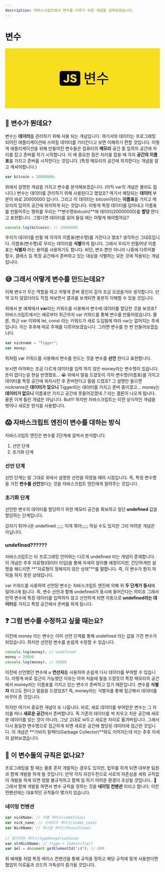 ```yaml
---
description: 자바스크립트에서 변수를 다루기 위한 개념을 살펴보겠습니다.
---
```


# 변수

![](../.gitbook/assets/variable.png)

## 🤔 변수가 뭔데요? <a id="undefined"></a>

변수는 **데이터**를 관리하기 위해 사용 되는 개념입니다. 여기서의 데이터는 프로그래밍 되어진 애플리케이션에 쓰여질 데이터를 가리킨다고 보면 이해하기 편할 것입니다. 이렇게 애플리케이션을 위해 만들어진 변수들은 컴퓨터의 **메모리** 공간 중 임의의 공간에 자리를 잡고 존버를 하기 시작합니다. 이 때 중요한 점은 자리를 잡을 때 각자 **공간의 이름표**를 가지고 존버를 시작한다는 것입니다. \(특정 메모리의 공간에 위치한다는 개념을 알고 계셔야합니다.\)

```javascript
var bitcoin = 20000000;
```

위에서 설명한 개념을 가지고 변수를 분석해보겠습니다. \(아직 var의 개념은 몰라도 됩니다.\) 변수는 데이터를 관리하기 위해 사용된다고 했었죠? 여기서 해당되는 **데이터** 부분이 바로 20000000 입니다. 그리고 이 데이터는 bitcoin이라는 **이름표**를 가지고 메모리의 임의의 공간에 위치하게 되는 것입니다. 이렇게 특정 데이터를 담아내고 이름표를 만들어주는 행위를 우리는 **변수명\(bitcoin\)**에 데이터\(20000000\)를 **할당** 한다고 표현합니다. 그렇다면 데이터를 읽어 들일 때는 어떻게 해야할까요?

```javascript
console.log(bitcoin); // 20000000‌
```

우리가 데이터를 만들 때 각각의 이름표\(변수명\)를 가진다고 했죠? 생각하신 그대로입니다. 이름표\(변수명\)로 우리는 데이터를 **식별**하게 됩니다. 그래서 우리가 만들어낸 이름표는 **식별자** 라는 용어를 사용하기도 합니다. 비단, 변수 뿐만 아니라 나중에 다루어볼 함수, 클래스 등 특정 공간에서 존버하고 있는 대상을 식별하는 모든 것에 적용되는 개념입니다.‌

## 😅 그래서 어떻게 변수를 만드는데요? <a id="undefined-1"></a>

이제 변수가 무슨 역할을 하고 어떻게 존버 중인지 감이 조금 오셨을거라 생각합니다. 만약 오지 않았더라도 직접 쳐보면서 결과를 보게되면 충분히 이해할 수 있을 것입니다.‌

위에서 본 예제에서 **var**라는 키워드를 사용해서 변수에 데이터를 할당한 것을 보셨죠? 자바스크립트에서는 예로부터 최근까지 var 키워드를 통해 변수를 만들어왔습니다. 물론, 최근 var 이외에 let, const 라는 키워드가 새로 도입됨에 따라 var는 없어지는 추세입니다. 이는 추후에 따로 주제를 다루어보겠습니다. 그러면 변수를 한 번 만들어보겠습니다.

```javascript
var nickname = "Tigger";
var money;
```

위처럼 var 키워드를 사용해서 변수를 만드는 것을 변수를 **선언** 한다고 표현합니다.‌

보시면 아까와는 조금 다르게 데이터를 입력 하지 않은 money라는 변수명이 있습니다. 돈이 없다는걸 현실 반영했죠... 😭 위에서 말씀 드렸듯이 각자 변수명\(이름표\)를 가지고 데이터를 특정 공간에 위치시킨 후 존버한다고 말씀 드렸죠? 그 설명만 들으면 nickname은 **데이터가 있으니** Tigger라는 데이터를 가지고 존버 중이겠고... money는 **데이터가 없으니** 이름표만 가지고 공간에 못들어갔겠네..? 라는 결론이 나오게 됩니다. 물론 이게 틀린 개념은 아닙니다. But!!! 하지만 자바스크립트는 이런 상식적인 개념을 벗어나 새로운 방식을 사용합니다.‌

## 😱 자바스크립트 엔진이 변수를 대하는 방식 <a id="undefined-2"></a>

자바스크립트 엔진은 변수를 2단계에 걸쳐서 분석합니다.‌

1. 선언 단계
2. 초기화 단계

### 선언 단계 <a id="undefined-5"></a>

선언 단계는 말 그대로 위에서 설명한 선언을 하였을 때의 시점입니다. 즉, 특정 변수명을 가진 **변수를 선언**했다는 것을 자바스크립트 엔진에게 알려주는 것입니다.‌

### 초기화 단계‌ <a id="undefined-6"></a>

선언한 변수의 데이터를 할당하기 위한 메모리 공간을 확보하고 일단 **undefined** 값을 할당하는 단계입니다.‌

갑자기 튀어나온 undefined ;;;;; 이게 뭐야;;;;; 하실 수도 있지만 그리 어려운 개념은 아닙니다.‌

### undefined?????? <a id="undefined-7"></a>

자바스크립트는 타 프로그래밍 언어와는 다르게 undefined 라는 개념이 존재합니다. 이 개념은 추후 자료형\(데이터 타입\)을 통해 자세히 알아볼 예정이지만, 간단하게만 설명을 해드리면 **"자료형이 정해지지 않은 상태"**를 말합니다. 즉, 이 변수가 뭔지 파악을 하지 못한 상태입니다. 

var 키워드를 사용하여 선언된 변수는 자바스크립트 엔진에 의해 위 **두 단계가 동시**에 일어나게 됩니다. 즉, 변수 선언과 함께 undefined가 동시에 들어간다는 의미죠 그래서 만약 변수에 특정 데이터를 입력하지 않고 선언하게 되면 자동으로 **undefined라는 데이터**를 가지고 특정 공간에서 존버를 하게 됩니다.‌

## ❓ 그럼 변수를 수정하고 싶을 때는요? <a id="undefined-3"></a>

이전에 money 라는 변수는 이미 선언 단계를 통해 undefined 라는 값을 가진 변수가 되었습니다. 하지만 선언된 변수를 손쉽게 수정할 수 있습니다.

```javascript
console.log(money); // undefined
money = 20000
console.log(money); // 20000
```

이전에 선언했던 변수에 **= 연산자**를 사용하여 손쉽게 다시 데이터를 부여할 수 있습니다. 이렇게 바로 접근이 가능했던 이유는 아까 처음에 말씀 드렸듯이 특정 메모리의 공간에서 money라는 이름표를 가지고 있는 변수가 존버하고 있기 때문입니다. 변수를 **식별자** 라고도 한다고 말씀을 드렸었죠? 즉, money라는 식별자를 통해 접근해서 데이터를 바꾸어 준 것입니다. 

하지만 여기서 중요한 개념이 또 나옵니다. 바로, 새로 데이터를 부여받은 변수는 그 자리를 떠나 **새로운 공간**에서 존버합니다. 즉 기존의 데이터를 싹 치우고 치운 공간에 새로운 데이터를 넣는 것이 아니라, 그냥 고대로 놔두고 새로운 자리로 옮겨버립니다. 그래서 다시 동일한 변수명으로 접근하게 되면 새로운 공간에 할당된 데이터에 접근한 것입니다. 이 개념은 **가비지 컬렉터\(Garbage Collector\)**와도 이어지는데 이는 추후 자세히 살펴보겠습니다.‌

## 🧐 이 변수들의 규칙은 없나요? <a id="undefined-4"></a>

프로그래밍을 할 때는 물론 혼자 개발하는 경우도 있지만, 업무를 하게 되면 대부분 팀원과 함께 개발을 하게 될 것입니다. 만약 각자 자강두천으로 서로의 자존심을 세워 규칙없이 개발을 하게 되면 정말 불규칙하고 함께 일 하기 어려운 환경이 조성될 것입니다.. 🤪 그래서 함께 개발을 하면서 변수 규칙을 정하는 것을 **네이밍 컨벤션** 이라고 합니다. 이런 컨벤션에는 대표적인 규칙들이 몇가지 있습니다.‌

### 네이밍 컨벤션 <a id="undefined-8"></a>

```javascript
var nickName;​ // 카멜 케이스(camelCase)
var nick_name;​ // 스네이크 케이스(snake_case)
var NickName;​ // 파스칼 케이스(PascalCase)

// 헝가리언 케이스(typeHungarianCase)
var strNickName; // (type + indentifier)
var $el = document.getElementId("id"); // DOM
```

위 예제들 처럼 특정 케이스 컨벤션을 통해 규칙을 정하고 해당 규칙에 맞게 사용한다면 협업의 이로움과 코드의 가독성이 증가될 것입니다.

